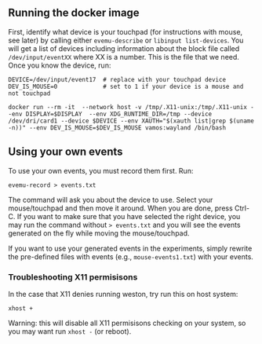 ## Running the docker image

First, identify what device is your touchpad (for instructions with mouse, see later)
by calling either `evemu-describe` or `libinput list-devices`.
You will get a list of devices including information about
the block file called `/dev/input/eventXX` where XX is a number.
This is the file that we need. Once you know the device, run:

```
DEVICE=/dev/input/event17  # replace with your touchpad device
DEV_IS_MOUSE=0             # set to 1 if your device is a mouse and not touchpad

docker run --rm -it  --network host -v /tmp/.X11-unix:/tmp/.X11-unix --env DISPLAY=$DISPLAY  --env XDG_RUNTIME_DIR=/tmp --device /dev/dri/card1 --device $DEVICE --env XAUTH="$(xauth list|grep $(uname -n))" --env DEV_IS_MOUSE=$DEV_IS_MOUSE vamos:wayland /bin/bash
```

## Using your own events

To use your own events, you must record them first. Run:
```
evemu-record > events.txt
```

The command will ask you about the device to use. Select your mouse/touchpad and then
move it around. When you are done, press Ctrl-C. If you want to make sure that you
have selected the right device, you may run the command without `> events.txt`
and you will see the events generated on the fly while moving the mouse/touchpad.

If you want to use your generated events in the experiments, simply
rewrite the pre-defined files with events (e.g., `mouse-events1.txt`) with your events.


### Troubleshooting X11 permisisons

In the case that X11 denies running weston, try run this on host system: 
```
xhost +
```

Warning: this will disable all X11 permisisons checking on your system,
so you may want run `xhost -` (or reboot).
